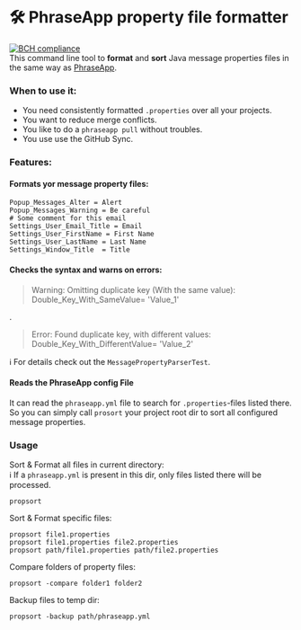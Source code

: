 # 🛠 PhraseApp property file formatter
[![BCH compliance](https://bettercodehub.com/edge/badge/TobseF/PhraseAppPropSort?branch=master)](https://bettercodehub.com/)  
This command line tool to **format** and **sort** Java message properties files in the same way as [PhraseApp](https://phraseapp.com/).

### When to use it:
 * You need consistently formatted  `.properties` over all your projects.
 * You want to reduce merge conflicts.
 * You like to do a `phraseapp pull` without troubles.
 * You use use the GitHub Sync.
 
### Features:
 
#### Formats yor message property files:
 
 ``` properties
 Popup_Messages_Alter = Alert
 Popup_Messages_Warning = Be careful
 # Some comment for this email 
 Settings_User_Email_Title = Email
 Settings_User_FirstName = First Name
 Settings_User_LastName = Last Name
 Settings_Window_Title  = Title
 ```
 
#### Checks the syntax and warns on errors:

> Warning: Omitting duplicate key (With the same value):
  Double_Key_With_SameValue= 'Value_1'  

.
> Error: Found duplicate key, with different values:  
  Double_Key_With_DifferentValue= 'Value_2'
  
ℹ For details check out the `MessagePropertyParserTest`.

#### Reads the PhraseApp config File
It can read the `phraseapp.yml` file to search for `.properties`-files listed there.
So you can simply call `prosort` your project root dir to sort all configured message properties. 

### Usage

Sort & Format all files in current directory:  
ℹ If a `phraseapp.yml` is present in this dir, only files listed there will be processed. 

``` shell
propsort
```

Sort & Format specific files:
``` shell
propsort file1.properties
propsort file1.properties file2.properties
propsort path/file1.properties path/file2.properties
```

Compare folders of property files:
``` shell
propsort -compare folder1 folder2
```

Backup files to temp dir:
``` shell
propsort -backup path/phraseapp.yml
```
